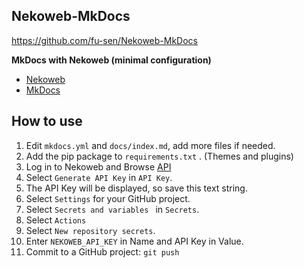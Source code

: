 ## Nekoweb-MkDocs

<https://github.com/fu-sen/Nekoweb-MkDocs>

**MkDocs with Nekoweb (minimal configuration)**

- [Nekoweb](https://nekoweb.org/)
- [MkDocs](https://www.mkdocs.org/)

## How to use

1. Edit `mkdocs.yml` and `docs/index.md`, add more files if needed.
2. Add the pip package to `requirements.txt` . (Themes and plugins)
3. Log in to Nekoweb and Browse [API](https://nekoweb.org/api)
5. Select `Generate API Key` in `API Key`. 
6. The API Key will be displayed, so save this text string.
7. Select `Settings` for your GitHub project.
8. Select `Secrets and variables ` in `Secrets`.
9. Select `Actions`
10. Select `New repository secrets`.
11. Enter `NEKOWEB_API_KEY` in Name and API Key in Value.
12. Commit to a GitHub project: `git push`

